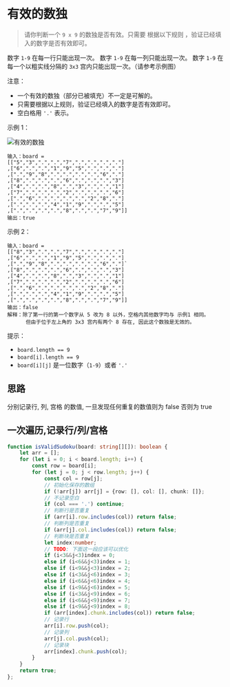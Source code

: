 # 有效的数独

> 请你判断一个 `9 x 9` 的数独是否有效。只需要 根据以下规则 ，验证已经填入的数字是否有效即可。

数字 `1-9` 在每一行只能出现一次。
数字 `1-9` 在每一列只能出现一次。
数字 `1-9` 在每一个以粗实线分隔的 `3x3` 宫内只能出现一次。（请参考示例图）

注意：

- 一个有效的数独（部分已被填充）不一定是可解的。
- 只需要根据以上规则，验证已经填入的数字是否有效即可。
- 空白格用 `'.'` 表示。

示例 1：

![有效的数独](../public/leetCode/36.png)

```
输入：board =
[["5","3",".",".","7",".",".",".","."]
,["6",".",".","1","9","5",".",".","."]
,[".","9","8",".",".",".",".","6","."]
,["8",".",".",".","6",".",".",".","3"]
,["4",".",".","8",".","3",".",".","1"]
,["7",".",".",".","2",".",".",".","6"]
,[".","6",".",".",".",".","2","8","."]
,[".",".",".","4","1","9",".",".","5"]
,[".",".",".",".","8",".",".","7","9"]]
输出：true
```

示例 2：

```
输入：board =
[["8","3",".",".","7",".",".",".","."]
,["6",".",".","1","9","5",".",".","."]
,[".","9","8",".",".",".",".","6","."]`
,["8",".",".",".","6",".",".",".","3"]
,["4",".",".","8",".","3",".",".","1"]
,["7",".",".",".","2",".",".",".","6"]
,[".","6",".",".",".",".","2","8","."]
,[".",".",".","4","1","9",".",".","5"]
,[".",".",".",".","8",".",".","7","9"]]
输出：false
解释：除了第一行的第一个数字从 5 改为 8 以外，空格内其他数字均与 示例1 相同。
      但由于位于左上角的 3x3 宫内有两个 8 存在, 因此这个数独是无效的。
```

提示：

- `board.length == 9`
- `board[i].length == 9`
- `board[i][j]` 是一位数字（`1-9`）或者 `'.'`

## 思路

分别记录行, 列, 宫格 的数值, 一旦发现任何重复的数值则为 false 否则为 true

## 一次遍历,记录行/列/宫格

```TypeScript
function isValidSudoku(board: string[][]): boolean {
    let arr = [];
    for (let i = 0; i < board.length; i++) {
        const row = board[i];
        for (let j = 0; j < row.length; j++) {
            const col = row[j];
            // 初始化保存的数组
            if (!arr[j]) arr[j] = {row: [], col: [], chunk: []};
            // 不记录空白
            if (col === '.') continue;
            // 判断行是否重复
            if (arr[i].row.includes(col)) return false;
            // 判断列是否重复
            if (arr[j].col.includes(col)) return false;
            // 判断块是否重复
            let index:number;
            // TODO: 下面这一段应该可以优化
            if (i<3&&j<3)index = 0;
            else if (i<6&&j<3)index = 1;
            else if (i<9&&j<3)index = 2;
            else if (i<3&&j<6)index = 3;
            else if (i<6&&j<6)index = 4;
            else if (i<9&&j<6)index = 5;
            else if (i<3&&j<9)index = 6;
            else if (i<6&&j<9)index = 7;
            else if (i<9&&j<9)index = 8;
            if (arr[index].chunk.includes(col)) return false;
            // 记录行
            arr[i].row.push(col);
            // 记录列
            arr[j].col.push(col);
            // 记录块
            arr[index].chunk.push(col);
        }
    }
    return true;
};
```

